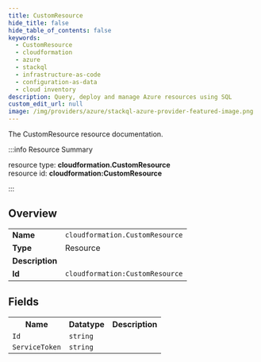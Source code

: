 ```yaml
---
title: CustomResource
hide_title: false
hide_table_of_contents: false
keywords:
  - CustomResource
  - cloudformation
  - azure
  - stackql
  - infrastructure-as-code
  - configuration-as-data
  - cloud inventory
description: Query, deploy and manage Azure resources using SQL
custom_edit_url: null
image: /img/providers/azure/stackql-azure-provider-featured-image.png
---
```

The CustomResource resource documentation.

:::info Resource Summary

<div class="row">
<div class="providerDocColumn">
<span>resource type:&nbsp;<b>cloudformation.CustomResource</b></span><br />
<span>resource id:&nbsp;<b>cloudformation:CustomResource</b></span><br />
</div>
</div>

:::

## Overview
<table><tbody>
<tr><td><b>Name</b></td><td><code>cloudformation.CustomResource</code></td></tr>
<tr><td><b>Type</b></td><td>Resource</td></tr>
<tr><td><b>Description</b></td><td></td></tr>
<tr><td><b>Id</b></td><td><code>cloudformation:CustomResource</code></td></tr>
</tbody></table>

## Fields
<table><tbody>
<tr><th>Name</th><th>Datatype</th><th>Description</th></tr>
<tr><td><code>Id</code></td><td><code>string</code></td><td></td></tr><tr><td><code>ServiceToken</code></td><td><code>string</code></td><td></td></tr>
</tbody></table>